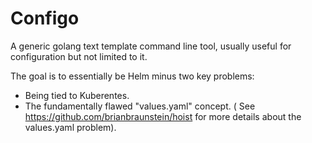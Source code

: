 
# Configo

A generic golang text template command line tool, usually useful for
configuration but not limited to it.

The goal is to essentially be Helm minus two key problems:
- Being tied to Kuberentes.
- The fundamentally flawed "values.yaml" concept.  ( See
  https://github.com/brianbraunstein/hoist for more details about the
  values.yaml problem).

